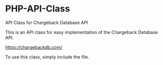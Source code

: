 # PHP-API-Class
API Class for Chargeback Database API

This is an API class for easy implementation of the Chargeback Database API. 

https://chargebackdb.com/

To use this class, simply include the file.